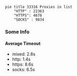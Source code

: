 
```mermaid
pie title 33316 Proxies in list
    "HTTP" : 22363
    "HTTPS": 4678
    "SOCKS" : 9834
```

### Some Info
#### Average Timeout

- mixed: 2.8s
- http: 1.4s
- https: 8.6s
- socks: 6.5s